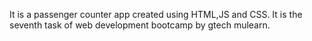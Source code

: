 It is a  passenger counter app created using HTML,JS and CSS. It is the seventh task of web development bootcamp by gtech mulearn.
